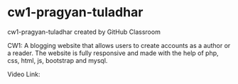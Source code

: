 # cw1-pragyan-tuladhar
cw1-pragyan-tuladhar created by GitHub Classroom

CW1: A blogging website that allows users to create accounts as a author or a reader. The website is fully responsive and made with the help of php, css, html, js, bootstrap and mysql.



Video Link:
